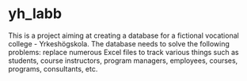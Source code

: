 # yh_labb
This is a project aiming at creating a database for a fictional vocational college - Yrkeshögskola. The database needs to solve the following problems:  replace numerous Excel files to track various things such as students, course instructors, program managers, employees, courses, programs, consultants, etc. 

